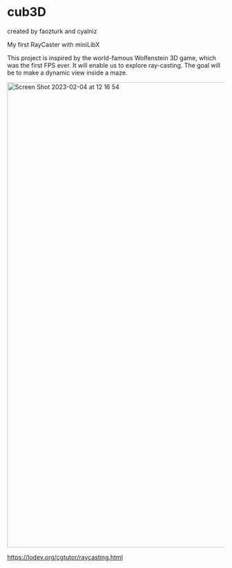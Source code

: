 # cub3D
created by faozturk and cyalniz

My first RayCaster with miniLibX

This project is inspired by the world-famous Wolfenstein 3D game, which was the first FPS ever. It will enable us to explore ray-casting. The goal will be to make a dynamic view inside a maze.

<img width="1077" alt="Screen Shot 2023-02-04 at 12 16 54" src="https://user-images.githubusercontent.com/93829110/216759677-8fae436d-36b6-4fe0-b397-4542bf02e199.png">


https://lodev.org/cgtutor/raycasting.html
